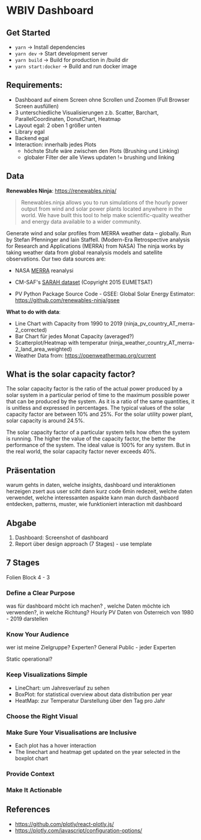 # WBIV Dashboard

## Get Started

- `yarn` → Install dependencies
- `yarn dev` → Start development server
- `yarn build` → Build for production in /build dir
- `yarn start:docker` → Build and run docker image

## Requirements:

- Dashboard auf einem Screen ohne Scrollen und Zoomen (Full Browser Screen ausfüllen)
- 3 unterschiedliche Visualisierungen z.b. Scatter, Barchart, ParallelCoordinaten, DonutChart, Heatmap
- Layout egal: 2 oben 1 größer unten
- Library egal
- Backend egal
- Interaction: innerhalb jedes Plots
  - höchste Stufe wäre zwischen den Plots (Brushing und Linking)
  - globaler Filter der alle Views updaten != brushing und linking

## Data

**Renewables Ninja**: https://renewables.ninja/

> Renewables.ninja allows you to run simulations of the hourly power output from wind and solar power plants located anywhere in the world.
> We have built this tool to help make scientific-quality weather and energy data available to a wider community.

Generate wind and solar profiles from MERRA weather data – globally. Run by Stefan Pfenninger and Iain Staffell.
(Modern-Era Retrospective analysis for Research and Applications (MERRA) from NASA)
The ninja works by taking weather data from global reanalysis models and satellite observations. Our two data sources are:

- NASA [MERRA](https://gmao.gsfc.nasa.gov/reanalysis/MERRA/) reanalysi
- CM-SAF's [SARAH dataset](https://wui.cmsaf.eu/safira/action/viewDoiDetails?acronym=SARAH_V001) (Copyright 2015 EUMETSAT)

- PV Python Package Source Code - GSEE: Global Solar Energy Estimator: https://github.com/renewables-ninja/gsee

**What to do with data**:

- Line Chart with Capacity from 1990 to 2019 (ninja_pv_country_AT_merra-2_corrected)
- Bar Chart für jedes Monat Capacity (averaged?)
- Scatterplot/Heatmap with temperatur (ninja_weather_country_AT_merra-2_land_area_weighted)
- Weather Data from: https://openweathermap.org/current

## What is the solar capacity factor?

The solar capacity factor is the ratio of the actual power produced by a solar system in a particular period of time to the maximum possible power that can be produced by the system. As it is a ratio of the same quantities, it is unitless and expressed in percentages. The typical values of the solar capacity factor are between 10% and 25%. For the solar utility power plant, solar capacity is around 24.5%.

The solar capacity factor of a particular system tells how often the system is running. The higher the value of the capacity factor, the better the performance of the system. The ideal value is 100% for any system. But in the real world, the solar capacity factor never exceeds 40%.

## Präsentation

warum gehts in daten, welche insights, dashboard und interaktionen herzeigen
zsert aus user sciht dann kurz code
6min redezeit, welche daten verwendet, welche interessanten aspakte kann man durch dashbaord entdecken, patterns, muster, wie funktioniert interaction mit dashboard

## Abgabe

1. Dashboard: Screenshot of dashboard
2. Report über design approach (7 Stages) - use template

## 7 Stages

Folien Block 4 - 3

### Define a Clear Purpose

was für dashboard möcht ich machen? , welche Daten möchte ich verwenden?, in welche Richtung?
Hourly PV Daten von Österreich von 1980 - 2019 darstellen

### Know Your Audience

wer ist meine Zielgruppe? Experten? General Public - jeder
Experten

Static operational?

### Keep Visualizations Simple

- LineChart: um Jahresverlauf zu sehen
- BoxPlot: for statistical overview about data distribution per year
- HeatMap: zur Temperatur Darstellung über den Tag pro Jahr

### Choose the Right Visual

### Make Sure Your Visualisations are Inclusive

- Each plot has a hover interaction
- The linechart and heatmap get updated on the year selected in the boxplot chart

### Provide Context

### Make It Actionable

## References

- https://github.com/plotly/react-plotly.js/
- https://plotly.com/javascript/configuration-options/
